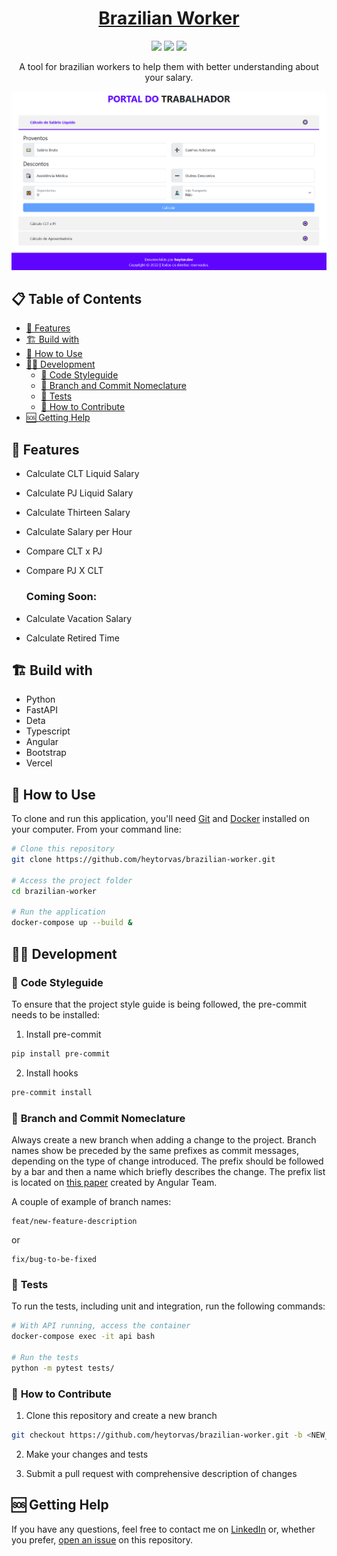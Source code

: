 <h1 align="center">
    <a href="https://ctps.heytor.dev">
        <b>Brazilian Worker</b>
    </a>
</h1>

<p align="center">
    <img src="https://img.shields.io/github/actions/workflow/status/heytorvas/brazilian-worker/ci.yml?branch=main&style=flat-square">
    <img src="https://img.shields.io/github/license/heytorvas/brazilian-worker?style=flat-square">
    <img src="https://img.shields.io/website?style=flat-square&url=https%3A%2F%2Fctps.heytor.dev">
</p>

<p align="center">A tool for brazilian workers to help them with better understanding about your salary.</p>

<img src="docs/homepage.png">

## 📋 Table of Contents
- [🚀 Features](#-features)
- [🏗️ Build with](#️-build-with)
- [🏇 How to Use](#-how-to-use)
- [👨‍💻 Development](#-development)
  - [🧵 Code Styleguide ](#-code-styleguide-)
  - [📏 Branch and Commit Nomeclature](#-branch-and-commit-nomeclature)
  - [🧪 Tests](#-tests)
  - [🙌 How to Contribute](#-how-to-contribute)
- [🆘 Getting Help](#-getting-help)


## 🚀 Features
* Calculate CLT Liquid Salary
* Calculate PJ Liquid Salary
* Calculate Thirteen Salary
* Calculate Salary per Hour
* Compare CLT x PJ
* Compare PJ X CLT

  ### <b>Coming Soon:</b>
* Calculate Vacation Salary
* Calculate Retired Time

## 🏗️ Build with
* Python
* FastAPI
* Deta
* Typescript
* Angular
* Bootstrap
* Vercel

## 🏇 How to Use
To clone and run this application, you'll need [Git](https://git-scm.com) and [Docker](https://www.docker.com/) installed on your computer. From your command line:

```bash
# Clone this repository
git clone https://github.com/heytorvas/brazilian-worker.git

# Access the project folder
cd brazilian-worker

# Run the application
docker-compose up --build &
```

## 👨‍💻 Development

### 🧵 <b>Code Styleguide </b>
To ensure that the project style guide is being followed, the pre-commit needs to be installed:

1. Install pre-commit
```bash
pip install pre-commit
```
2. Install hooks
```bash
pre-commit install
```

### 📏 <b>Branch and Commit Nomeclature</b>

Always create a new branch when adding a change to the project. Branch names show be preceded by the same prefixes as commit messages, depending on the type of change introduced. The prefix should be followed by a bar and then a name which briefly describes the change. The prefix list is located on [this paper](https://github.com/angular/angular/blob/main/CONTRIBUTING.md#type) created by Angular Team.

A couple of example of branch names:

```
feat/new-feature-description
```

or

```
fix/bug-to-be-fixed
```

### 🧪 <b>Tests</b>

To run the tests, including unit and integration, run the following commands:

```bash
# With API running, access the container
docker-compose exec -it api bash

# Run the tests
python -m pytest tests/
```

### 🙌 <b>How to Contribute</b>

1. Clone this repository and create a new branch
```bash
git checkout https://github.com/heytorvas/brazilian-worker.git -b <NEW_BRANCH_NAME>
```

2. Make your changes and tests

3. Submit a pull request with comprehensive description of changes

## 🆘 Getting Help

If you have any questions, feel free to contact me on [LinkedIn](https://www.linkedin.com/in/heytorvictor/) or, whether you prefer, [open an issue](https://github.com/heytorvas/brazilian-worker/issues/new) on this repository.

